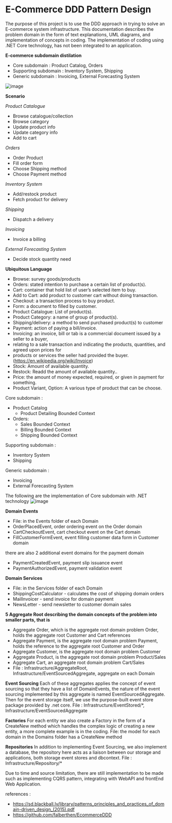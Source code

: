 # E-Commerce DDD Pattern Design

The purpose of this project is to use the DDD approach in trying to solve an E-commerce system infrastructure. This documentation describes the problem domain in the form of text explanations, UML diagrams, and implementation of concepts in coding. The implementation of coding using .NET Core technology, has not been integrated to an application.

__E-commerce subdomain distilation__
- Core subdomain : Product Catalog, Orders
- Supporting subdomain : Inventory System, Shipping
- Generic subdomain : Invoicing, External Forecasting System

![image](https://user-images.githubusercontent.com/71873035/172210235-b2c71c6c-ac3d-4832-b1f8-c0f5813aceff.png)


__Scenario__

_Product Catalogue_
- Browse catalogue/collection
- Browse category
- Update product info
- Update category info
- Add to cart

_Orders_
- Order Product
- Fill order form
- Choose Shipping method
- Choose Payment method

_Inventory System_
- Add/restock product
- Fetch product for delivery

_Shipping_
- Dispatch a delivery

_Invoicing_
- Invoice a billing

_External Forecasting System_
- Decide stock quantity need


__Ubiquitous Language__
- Browse: survey goods/products
- Orders: stated intention to purchase a certain list of product(s).
- Cart: container that hold list of user’s selected item to buy.
- Add to Cart: add product to customer cart without doing transaction.
- Checkout: a transaction process to buy product.
- Form: a document to filled by customer.
- Product Catalogue: List of product(s).
- Product Category: a name of group of product(s).
- Shipping/delivery: a method to send purchased product(s) to customer
- Payment: action of paying a bill/invoice.
- Invoicing: an invoice, bill or tab is a commercial document issued by a seller to a buyer,
- relating to a sale transaction and indicating the products, quantities, and agreed upon prices for
- products or services the seller had provided the buyer.(https://en.wikipedia.org/wiki/Invoice)
- Stock: Amount of available quantity.
- Restock: Readd the amount of available quantity..
- Price: the amount of money expected, required, or given in payment for something.
- Product Variant, Option: A various type of product that can be choose.


Core subdomain : 
  - Product Catalog
    - Product Detailing Bounded Context
  - Orders:
    - Sales Bounded Context
    - Billing Bounded Context
    - Shipping Bounded Context

Supporting subdomain :  
  - Inventory System
  - Shipping

Generic subdomain :
  - Invoicing
  - External Forecasting System


The following are the implementation of Core subdomain with .NET technology
![image](https://user-images.githubusercontent.com/71873035/172209542-d13054a8-590d-46ef-a38c-eeb5e83d746c.png)

__Domain Events__
- File: in the Events folder of each Domain
- OrderPlacedEvent, order ordering event on the Order domain
- CartCheckoutEvent, cart checkout event on the Cart domain
- FillCustomerFormEvent, event filling customer data form in Customer domain

there are also 2 additional event domains for the payment domain
- PaymentCreatedEvent, payment slip issuance event
- PaymentAuthorizedEvent, payment validation event

__Domain Services__
- File: in the Services folder of each Domain
- ShippingCostCalculator - calculates the cost of shipping domain orders
- MailInvoicer - send invoice for domain payment
- NewsLetter - send newsletter to customer domain sales

__5 Aggregate Root describing the domain concepts of the problem into smaller parts, that is__
- Aggregate Order, which is the aggregate root domain problem Order, holds the aggregate root Customer and Cart references
- Aggregate Payment, is the aggregate root domain problem Payment, holds the reference to the aggregate root Customer and Order
- Aggregate Customer, is the aggregate root domain problem Customer
- Aggregate Product, is the aggregate root domain problem Product/Sales
- Aggregate Cart, an aggregate root domain problem Cart/Sales
- File : Infrastructure/AggregateRoot, Infrastructure/EventSourcedAggregate, aggregate on each Domain

__Event Sourcing__
Each of these aggregates applies the concept of event sourcing so that they have a list of DomainEvents, the nature of the event sourcing implemented by this aggregate is named EventSourcedAggregate. Then for the event storage itself, we use the purpose-built event store package provided by .net core.
File : Infrastructure/EventStored/*, Infrastructure/EventSourcedAggregate

__Factories__
For each entity we also create a Factory in the form of a CreateNew method which handles the complex logic of creating a new entity, a more complete example is in the coding.
File: the model for each domain in the Domains folder has a CreateNew method

__Repositories__
In addition to implementing Event Sourcing, we also implement a database, the repository here acts as a liaison between our storage and applications, both storage event stores and dbcontext.
File : Infrastructure/Repository/*

Due to time and source limitation, there are still implementation to be made such as implementing CQRS pattern, integrating with WebAPI and frontEnd Web Application.



references : 
- https://sd.blackball.lv/library/patterns_principles_and_practices_of_domain-driven_design_(2015).pdf
- https://github.com/falberthen/EcommerceDDD
